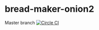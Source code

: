 # bread-maker-onion2

Master branch [![Circle CI](https://circleci.com/gh/bread-maker/bread-maker-onion2.png?style=shield)](https://circleci.com/gh/bread-maker/bread-maker-onion2)
